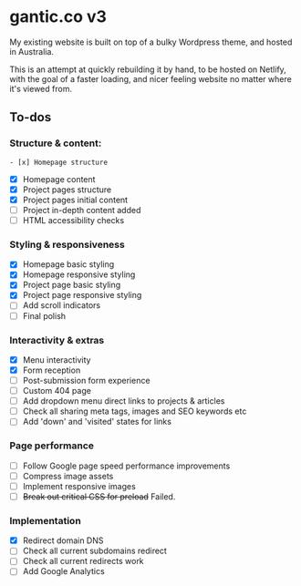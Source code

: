 # gantic.co v3

My existing website is built on top of a bulky Wordpress theme, and hosted in Australia.

This is an attempt at quickly rebuilding it by hand, to be hosted on Netlify, with the goal of a faster loading, and nicer feeling website no matter where it's viewed from.

## To-dos
### Structure & content:
	- [x] Homepage structure
  - [x] Homepage content
  - [x] Project pages structure
  - [x] Project pages initial content
  - [ ] Project in-depth content added
  - [ ] HTML accessibility checks

### Styling & responsiveness
  - [x] Homepage basic styling
  - [x] Homepage responsive styling
  - [x] Project page basic styling
  - [x] Project page responsive styling
  - [ ] Add scroll indicators
  - [ ] Final polish

### Interactivity & extras
  - [x] Menu interactivity
  - [x] Form reception
  - [ ] Post-submission form experience
  - [ ] Custom 404 page
  - [ ] Add dropdown menu direct links to projects & articles
  - [ ] Check all sharing meta tags, images and SEO keywords etc
  - [ ] Add 'down' and 'visited' states for links

### Page performance
  - [ ] Follow Google page speed performance improvements
  - [ ] Compress image assets
  - [ ] Implement responsive images
  - [ ] ~~Break out critical CSS for preload~~ Failed.

### Implementation
  - [x] Redirect domain DNS
  - [ ] Check all current subdomains redirect
  - [ ] Check all current redirects work
  - [ ] Add Google Analytics
